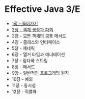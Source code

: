 # Effective Java 3/E

- [1장 - 들어가기](https://github.com/jionchu/Read-Dev-Book/tree/main/Effective%20Java/1장%20-%20들어가기)
- [2장 - 객체 생성과 파괴](https://github.com/jionchu/Read-Dev-Book/tree/main/Effective%20Java/2장%20-%20객체%20생성과%20파괴)
- 3장 - 모든 객체의 공통 메서드
- 4장 - 클래스와 인터페이스
- 5장 - 제네릭
- 6장 - 열거 타입과 애너테이션
- 7장 - 람다와 스트림
- 8장 - 메서드
- 9장 - 일반적인 프로그래밍 원칙
- 10장 - 예외
- 11장 - 동시성
- 12장 - 직렬화
